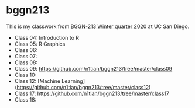 # bggn213

This is my classwork from [BGGN-213 Winter quarter 2020](https://bioboot.github.io/bggn213_W20/) at UC San Diego.
- Class 04: Introduction to R
- Class 05: R Graphics
- Class 06: 
- Class 07: 
- Class 08: 
- Class 09: https://github.com/n1tian/bggn213/tree/master/class09
- Class 10: 
- Class 12: [Machine Learning] (https://github.com/n1tian/bggn213/tree/master/class12)
- Class 17: https://github.com/n1tian/bggn213/tree/master/class17
- Class 18: 
